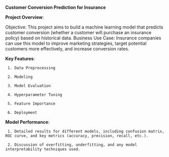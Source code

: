 **Customer Conversion Prediction for Insurance**

**Project Overview**:

Objective: This project aims to build a machine learning model that predicts customer conversion (whether a customer will purchase an insurance policy) based on historical data.
Business Use Case: Insurance companies can use this model to improve marketing strategies, target potential customers more effectively, and increase conversion rates.

**Key Features**:

     1. Data Preprocessing
     
     2. Modeling
     
     3. Model Evaluation
     
     4. Hyperparameter Tuning
     
     5. Feature Importance
     
     6. Deployment

**Model Performance**:

     1. Detailed results for different models, including confusion matrix, ROC curve, and key metrics (accuracy, precision, recall, etc.).
     
     2. Discussion of overfitting, underfitting, and any model interpretability techniques used.
